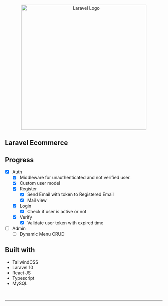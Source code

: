 <p align="center"><a href="https://laravel.com" target="_blank"><img src="https://raw.githubusercontent.com/laravel/art/master/logo-lockup/5%20SVG/2%20CMYK/1%20Full%20Color/laravel-logolockup-cmyk-red.svg" width="400" alt="Laravel Logo"></a></p>

<p align="center">

</p>

## Laravel Ecommerce

## Progress
- [X] Auth
    - [X] Middleware for unauthenticated and not verified user.
    - [X] Custom user model 
    - [X] Register
        - [X] Send Email with token to Registered Email
        - [X] Mail view 
    - [X] Login
        - [X] Check if user is active or not
    - [X] Verify
        - [X] Validate user token with expired time
- [ ] Admin
    - [ ] Dynamic Menu CRUD

## Built with
- TailwindCSS
- Laravel 10
- React JS
- Typescript
- MySQL

<br>

<hr>
<p align="center"></p>
